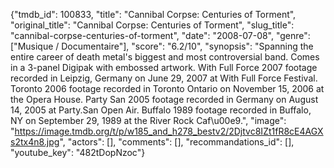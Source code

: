 {"tmdb_id": 100833, "title": "Cannibal Corpse: Centuries of Torment", "original_title": "Cannibal Corpse: Centuries of Torment", "slug_title": "cannibal-corpse-centuries-of-torment", "date": "2008-07-08", "genre": ["Musique / Documentaire"], "score": "6.2/10", "synopsis": "Spanning the entire career of death metal's biggest and most controversial band.  Comes in a 3-panel Digipak with embossed artwork.  With Full Force 2007 footage recorded in Leipzig, Germany on June 29, 2007 at With Full Force Festival.  Toronto 2006 footage recorded in Toronto Ontario on November 15, 2006 at the Opera House.  Party San 2005 footage recorded in Germany on August 14, 2005 at Party.San Open Air.  Buffalo 1989 footage recorded in Buffalo, NY on September 29, 1989 at the River Rock Caf\u00e9.", "image": "https://image.tmdb.org/t/p/w185_and_h278_bestv2/2Djtvc8IZt1fR8cE4AGXs2tx4n8.jpg", "actors": [], "comments": [], "recommandations_id": [], "youtube_key": "482tDopNzoc"}